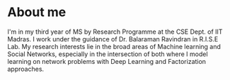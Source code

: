 # About me
I'm in my third year of MS by Research Programme at the CSE Dept. of IIT Madras. I work under the guidance of Dr. Balaraman Ravindran in R.I.S.E Lab. My research interests lie in the broad areas of Machine learning and Social Networks, especially in the intersection of both where I model learning on network problems with Deep Learning and Factorization approaches. 
